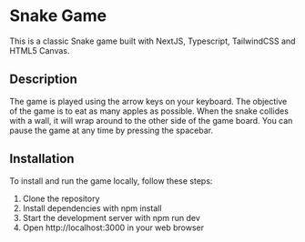 # Snake Game 

This is a classic Snake game built with NextJS, Typescript, TailwindCSS and HTML5 Canvas. 


## Description

The game is played using the arrow keys on your keyboard. The objective of the game is to eat as many apples as possible. When the snake collides with a wall, it will wrap around to the other side of the game board. You can pause the game at any time by pressing the spacebar.

## Installation

To install and run the game locally, follow these steps:

1. Clone the repository
2. Install dependencies with npm install
3. Start the development server with npm run dev
4. Open http://localhost:3000 in your web browser



